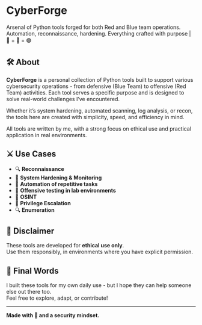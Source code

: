 # CyberForge
Arsenal of Python tools forged for both Red and Blue team operations. Automation, reconnaissance, hardening. Everything crafted with purpose | 🔵 + 🔴 = 🟣

## 🛠️ About

**CyberForge** is a personal collection of Python tools built to support various cybersecurity operations - from defensive (Blue Team) to offensive (Red Team) activities. 
Each tool serves a specific purpose and is designed to solve real-world challenges I’ve encountered.

Whether it’s system hardening, automated scanning, log analysis, or recon, the tools here are created with simplicity, speed, and efficiency in mind.

All tools are written by me, with a strong focus on ethical use and practical application in real environments.

## ⚔️ Use Cases

- 🔍 **Reconnaissance**  
- 🔐 **System Hardening & Monitoring**  
- 🧠 **Automation of repetitive tasks**  
- 🧪 **Offensive testing in lab environments**  
- 🔄 **OSINT**
- 🔐 **Privilege Escalation**
- 🔍 **Enumeration** 

## 📌 Disclaimer

These tools are developed for **ethical use only**.  
Use them responsibly, in environments where you have explicit permission.

## 🤝 Final Words

I built these tools for my own daily use - but I hope they can help someone else out there too.  
Feel free to explore, adapt, or contribute!

---

**Made with 🐍 and a security mindset.**
